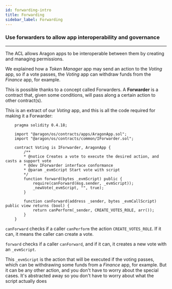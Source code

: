 ```yaml
---
id: forwarding-intro
title: Forwarding
sidebar_label: Forwarding
---
```


### Use forwarders to allow app interoperability and governance
---

The ACL allows Aragon apps to be interoperable between them by creating and managing permissions.

We explained how a *Token Manager* app may send an action to the *Voting* app, so if a vote passes, the *Voting* app can withdraw funds from the *Finance* app, for example.

This is possible thanks to a concept called Forwarders. A **Forwarder** is a contract that, given some conditions, will pass along a certain action to other contract(s).

This is an extract of our *Voting* app, and this is all the code required for making it a Forwarder:

```solidity
    pragma solidity 0.4.18;

    import "@aragon/os/contracts/apps/AragonApp.sol";
    import "@aragon/os/contracts/common/IForwarder.sol";

    contract Voting is IForwarder, AragonApp {
        /**
        * @notice Creates a vote to execute the desired action, and casts a support vote
        * @dev IForwarder interface conformance
        * @param _evmScript Start vote with script
        */
        function forward(bytes _evmScript) public {
            require(canForward(msg.sender, _evmScript));
            _newVote(_evmScript, "", true);
        }

        function canForward(address _sender, bytes _evmCallScript) public view returns (bool) {
            return canPerform(_sender, CREATE_VOTES_ROLE, arr());
        }
    }

```

`canForward` checks if a caller `canPerform` the action `CREATE_VOTES_ROLE`. If it can, it means the caller can create a vote.

`forward` checks if a caller `canForward`, and if it can, it creates a new vote with an `_evmScript`.

This `_evmScript` is the action that will be executed if the voting passes, which can be withdrawing some funds from a *Finance* app, for example. But it can be any other action, and you don't have to worry about the special cases. It's abstracted away so you don't have to worry about what the script actually does